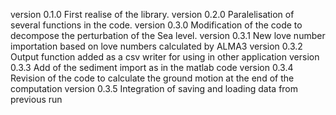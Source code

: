 version 0.1.0 First realise of the library. 
version 0.2.0 Paralelisation of several functions in the code. 
version 0.3.0 Modification of the code to decompose the perturbation of the Sea level.
version 0.3.1 New love number importation based on love numbers calculated by ALMA3
version 0.3.2 Output function added as a csv writer for using in other application
version 0.3.3 Add of the sediment import as in the matlab code
version 0.3.4 Revision of the code to calculate the ground motion at the end of the computation
version 0.3.5 Integration of saving and loading data from previous run